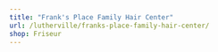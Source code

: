 ```yaml
---
title: "Frank's Place Family Hair Center"
url: /lutherville/franks-place-family-hair-center/
shop: Friseur
---
```

